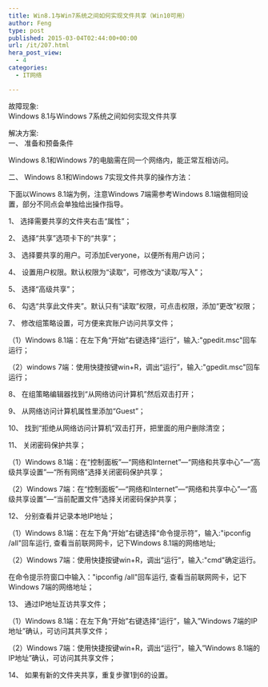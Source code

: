 ```yaml
---
title: Win8.1与Win7系统之间如何实现文件共享（Win10可用）
author: Feng
type: post
published: 2015-03-04T02:44:00+00:00
url: /it/207.html
hera_post_view:
  - 4
categories:
  - IT网络

---
```

故障现象:  
Windows 8.1与Windows 7系统之间如何实现文件共享

解决方案:  
一、 准备和预备条件

Windows 8.1和Windows 7的电脑需在同一个网络内，能正常互相访问。

二、 Windows 8.1和Windows 7实现文件共享的操作方法：

下面以Winows 8.1端为例，注意Windows 7端需参考Windows 8.1端做相同设置，部分不同点会单独给出操作指导。

1、 选择需要共享的文件夹右击“属性”；

2、 选择“共享”选项卡下的“共享”；

3、 选择要共享的用户。可添加Everyone，以便所有用户访问；

4、 设置用户权限。默认权限为“读取”，可修改为“读取/写入”；

5、 选择“高级共享”；

6、 勾选“共享此文件夹”。默认只有“读取”权限，可点击权限，添加“更改”权限；

7、 修改组策略设置，可方便来宾账户访问共享文件；

（1）Windows 8.1端：在左下角“开始”右键选择“运行”，输入:"gpedit.msc"回车运行；

（2）windows 7端：使用快捷按键win+R，调出“运行”，输入:"gpedit.msc"回车运行；

8、 在组策略编辑器找到“从网络访问计算机”然后双击打开；

9、 从网络访问计算机属性里添加“Guest”；

10、 找到“拒绝从网络访问计算机”双击打开，把里面的用户删除清空；

11、 关闭密码保护共享；

（1）Windows 8.1端：在“控制面板”&#8212;“网络和Internet”&#8212;“网络和共享中心”&#8212;“高级共享设置”&#8212;“所有网络”选择关闭密码保护共享；

（2）Windows 7端：在“控制面板”&#8212;“网络和Internet”&#8212;“网络和共享中心”&#8212;“高级共享设置”&#8212;“当前配置文件”选择关闭密码保护共享；

12、 分别查看并记录本地IP地址；

（1）Windows 8.1端：在左下角“开始”右键选择“命令提示符”，输入:"ipconfig /all"回车运行, 查看当前联网网卡，记下Windows 8.1端的网络地址;

（2）Windows 7端：使用快捷按键win+R，调出“运行”，输入:"cmd"确定运行。

在命令提示符窗口中输入："ipconfig /all"回车运行, 查看当前联网网卡，记下Windows 7端的网络地址；

13、 通过IP地址互访共享文件；

（1）Windows 8.1端：在左下角“开始”右键选择“运行”，输入”Windows 7端的IP地址”确认，可访问其共享文件；

（2）Windows 7端：使用快捷按键win+R，调出“运行”，输入”Windows 8.1端的IP地址”确认，可访问其共享文件；

14、 如果有新的文件夹共享，重复步骤1到6的设置。

&nbsp;